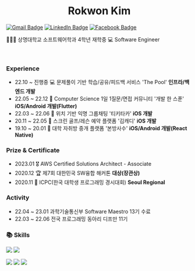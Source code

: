 <h1 align="center">Rokwon Kim</h1>

[![Gmail Badge](https://img.shields.io/badge/Gmail-d14836?style=flat-square&logo=Gmail&logoColor=white&link=mailto:rokwon79@gmail.com)](mailto:rokwon79@gmail.com) [![LinkedIn Badge](https://img.shields.io/badge/LinkedIn-0A66C2?style=flat-square&logo=LinkedIn&logoColor=white&link=https://www.linkedin.com/in/%EB%A1%9D%EC%9B%90-%EA%B9%80-b6917419a/)](https://www.linkedin.com/in/%EB%A1%9D%EC%9B%90-%EA%B9%80-b6917419a/) [![Facebook Badge](https://img.shields.io/badge/facebook-1877f2?style=flat-square&logo=facebook&logoColor=white&link=https://www.facebook.com/profile.php?id=100006676302174)](https://www.facebook.com/profile.php?id=100006676302174)

👨🏻‍🎓 상명대학교 소프트웨어학과 4학년 재학중
💻 Software Engineer

<br />

### Experience
- 22.10 ~ 진행중  💻 문제풀이 기반 학습/공유/피드백 서비스 'The Pool' **인프라/백엔드 개발**
- 22.05 ~ 22.12 📱 Computer Science 1일 1질문/면접 커뮤니티 '개발 한 스푼' **iOS/Android 개발(Flutter)**
- 22.03 ~ 22.06 📱 위치 기반 익명 그룹채팅 '티키타카' **iOS 개발**
- 20.11 ~ 22.05 📱 스크린 골프/레슨 예약 플랫폼 '김캐디' **iOS 개발**
- 19.10 ~ 20.01 📱 대학 자취방 중개 플랫폼 '본방사수' **iOS/Android 개발(React Native)**  

### Prize & Certificate
- 2023.01 🎖 AWS Certified Solutions Architect - Associate
- 2020.12 🏆 제7회 대한민국 SW융합 해커톤 **대상(장관상)**
- 2020.11 🥉 ICPC(한국 대학생 프로그래밍 경시대회) **Seoul Regional**  

### Activity
- 22.04 ~ 23.01 과학기술통신부 Software Maestro 13기 수료
- 22.03 ~ 22.06 전국 프로그래밍 동아리 디프만 11기

### 📚 Skills

<p align="left">
<img src="https://img.shields.io/badge/Swift-F05138?style=flat-square&logo=Swift&logoColor=white"/></a>
<img src="https://img.shields.io/badge/JavaScript-F7DF1E?style=flat-square&logo=JavaScript&logoColor=white"/></a>
</p>
<p align="left">
<img src="https://img.shields.io/badge/iOS-000000?style=flat-square&logo=Apple&logoColor=white"/></a>
<img src="https://img.shields.io/badge/NestJs-E0234E?style=flat-square&logo=NestJs&logoColor=white"/></a>
<img src="https://img.shields.io/badge/AWS-232F3E?style=flat-square&logo=AmazonAWS&logoColor=white"/></a>
</p>